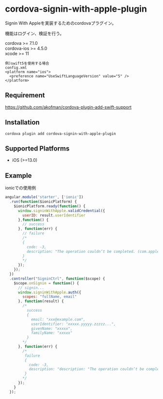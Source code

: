 # cordova-signin-with-apple-plugin

Signin With Appleを実装するためのcordovaプラグイン。　　

機能はログイン、検証を行う。  

cordova >= 7.1.0  
cordova-ios >= 4.5.0  
xcode >= 11

```
例)swift5を使用する場合
config.xml  
<platform name="ios">
  <preference name="UseSwiftLanguageVersion" value="5" />
</platform>
```

## Requirement
https://github.com/akofman/cordova-plugin-add-swift-support  

## Installation
```
cordova plugin add cordova-signin-with-apple-plugin  
```

## Supported Platforms
- iOS (>=13.0)

## Example

ionicでの使用例
```js
angular.module('starter', ['ionic'])
  .run(function($ionicPlatform) {
    $ionicPlatform.ready(function() {
      window.signinWithApple.validCredential({
        userID: result.userIdentifier
      },function() {
        // success
      }, function(err) {
        // failure
        /*
        {
          code: -3,
          description: "The operation couldn’t be completed. (com.apple.AuthenticationServices.AuthorizationError error 1000.)"
        }
        */
      });
    });
  })
  .controller("SigninCtrl", function($scope) {
    $scope.onSignin = function() {
      // signin...
      window.signinWithApple.auth({
        scopes: "fullName, email"
      }, function(result) {
        /*
          success
          {
            email: "xxx@example.com",
            userIdentifier: "xxxxx.yyyyy.zzzzz...",
            givenName: "xxxxx",
            familyName: "xxxxx"
          }
        */
      }, function(err) {
        /*
         failure
         {
           code: -3,
           description: "description: "The operation couldn’t be completed. (com.apple.AuthenticationServices.AuthorizationError error 1001.)"
         }
        */
      });
    }
  });
```

